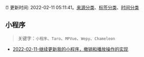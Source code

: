 :alarm_clock: 更新时间: 2022-02-11 05:11:41。[来源分类](../README.md)、[标签分类](../TAGS.md)、[时间分类](../TIMELINE.md)

## 小程序


> 关键字：`小程序`、`Taro`、`MPVue`、`Wepy`、`Chameleon`



- [2022-02-11-继续更新我的小程序，撤销和播放操作的实现](https://www.v2ex.com/t/833164) 